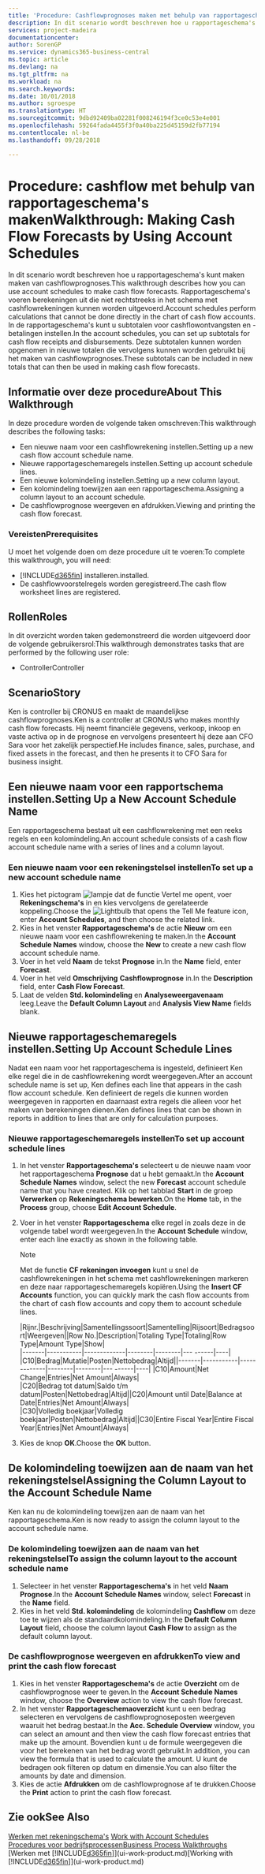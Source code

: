 ```yaml
---
title: 'Procedure: Cashflowprognoses maken met behulp van rapportageschema''s | Microsoft Docs'
description: In dit scenario wordt beschreven hoe u rapportageschema's kunt maken maken van cashflowprognoses. Rapportageschema's voeren berekeningen uit die niet rechtstreeks in het schema met cashflowrekeningen kunnen worden uitgevoerd. In de rapportageschema's kunt u subtotalen voor cashflowontvangsten en -betalingen instellen. Deze subtotalen kunnen worden opgenomen in nieuwe totalen die vervolgens kunnen worden gebruikt bij het maken van cashflowprognoses.
services: project-madeira
documentationcenter: 
author: SorenGP
ms.service: dynamics365-business-central
ms.topic: article
ms.devlang: na
ms.tgt_pltfrm: na
ms.workload: na
ms.search.keywords: 
ms.date: 10/01/2018
ms.author: sgroespe
ms.translationtype: HT
ms.sourcegitcommit: 9dbd92409ba02281f008246194f3ce0c53e4e001
ms.openlocfilehash: 59264fada4455f3f0a40ba225d45159d2fb77194
ms.contentlocale: nl-be
ms.lasthandoff: 09/28/2018

---
```

# <a name="walkthrough-making-cash-flow-forecasts-by-using-account-schedules"></a><span data-ttu-id="30fad-106">Procedure: cashflow met behulp van rapportageschema's maken</span><span class="sxs-lookup"><span data-stu-id="30fad-106">Walkthrough: Making Cash Flow Forecasts by Using Account Schedules</span></span>
<span data-ttu-id="30fad-107">In dit scenario wordt beschreven hoe u rapportageschema's kunt maken maken van cashflowprognoses.</span><span class="sxs-lookup"><span data-stu-id="30fad-107">This walkthrough describes how you can use account schedules to make cash flow forecasts.</span></span> <span data-ttu-id="30fad-108">Rapportageschema's voeren berekeningen uit die niet rechtstreeks in het schema met cashflowrekeningen kunnen worden uitgevoerd.</span><span class="sxs-lookup"><span data-stu-id="30fad-108">Account schedules perform calculations that cannot be done directly in the chart of cash flow accounts.</span></span> <span data-ttu-id="30fad-109">In de rapportageschema's kunt u subtotalen voor cashflowontvangsten en -betalingen instellen.</span><span class="sxs-lookup"><span data-stu-id="30fad-109">In the account schedules, you can set up subtotals for cash flow receipts and disbursements.</span></span> <span data-ttu-id="30fad-110">Deze subtotalen kunnen worden opgenomen in nieuwe totalen die vervolgens kunnen worden gebruikt bij het maken van cashflowprognoses.</span><span class="sxs-lookup"><span data-stu-id="30fad-110">These subtotals can be included in new totals that can then be used in making cash flow forecasts.</span></span>  

## <a name="about-this-walkthrough"></a><span data-ttu-id="30fad-111">Informatie over deze procedure</span><span class="sxs-lookup"><span data-stu-id="30fad-111">About This Walkthrough</span></span>  
<span data-ttu-id="30fad-112">In deze procedure worden de volgende taken omschreven:</span><span class="sxs-lookup"><span data-stu-id="30fad-112">This walkthrough describes the following tasks:</span></span>  

- <span data-ttu-id="30fad-113">Een nieuwe naam voor een cashflowrekening instellen.</span><span class="sxs-lookup"><span data-stu-id="30fad-113">Setting up a new cash flow account schedule name.</span></span>  
- <span data-ttu-id="30fad-114">Nieuwe rapportageschemaregels instellen.</span><span class="sxs-lookup"><span data-stu-id="30fad-114">Setting up account schedule lines.</span></span>  
- <span data-ttu-id="30fad-115">Een nieuwe kolomindeling instellen.</span><span class="sxs-lookup"><span data-stu-id="30fad-115">Setting up a new column layout.</span></span>  
- <span data-ttu-id="30fad-116">Een kolomindeling toewijzen aan een rapportageschema.</span><span class="sxs-lookup"><span data-stu-id="30fad-116">Assigning a column layout to an account schedule.</span></span>  
- <span data-ttu-id="30fad-117">De cashflowprognose weergeven en afdrukken.</span><span class="sxs-lookup"><span data-stu-id="30fad-117">Viewing and printing the cash flow forecast.</span></span>  

### <a name="prerequisites"></a><span data-ttu-id="30fad-118">Vereisten</span><span class="sxs-lookup"><span data-stu-id="30fad-118">Prerequisites</span></span>  
<span data-ttu-id="30fad-119">U moet het volgende doen om deze procedure uit te voeren:</span><span class="sxs-lookup"><span data-stu-id="30fad-119">To complete this walkthrough, you will need:</span></span>  

- [!INCLUDE[d365fin](includes/d365fin_md.md)] <span data-ttu-id="30fad-120">installeren.</span><span class="sxs-lookup"><span data-stu-id="30fad-120">installed.</span></span>  
- <span data-ttu-id="30fad-121">De cashflowvoorstelregels worden geregistreerd.</span><span class="sxs-lookup"><span data-stu-id="30fad-121">The cash flow worksheet lines are registered.</span></span>  

## <a name="roles"></a><span data-ttu-id="30fad-122">Rollen</span><span class="sxs-lookup"><span data-stu-id="30fad-122">Roles</span></span>  
<span data-ttu-id="30fad-123">In dit overzicht worden taken gedemonstreerd die worden uitgevoerd door de volgende gebruikersrol:</span><span class="sxs-lookup"><span data-stu-id="30fad-123">This walkthrough demonstrates tasks that are performed by the following user role:</span></span>  

- <span data-ttu-id="30fad-124">Controller</span><span class="sxs-lookup"><span data-stu-id="30fad-124">Controller</span></span>  

## <a name="story"></a><span data-ttu-id="30fad-125">Scenario</span><span class="sxs-lookup"><span data-stu-id="30fad-125">Story</span></span>  
<span data-ttu-id="30fad-126">Ken is controller bij CRONUS en maakt de maandelijkse cashflowprognoses.</span><span class="sxs-lookup"><span data-stu-id="30fad-126">Ken is a controller at CRONUS who makes monthly cash flow forecasts.</span></span> <span data-ttu-id="30fad-127">Hij neemt financiële gegevens, verkoop, inkoop en vaste activa op in de prognose en vervolgens presenteert hij deze aan CFO Sara voor het zakelijk perspectief.</span><span class="sxs-lookup"><span data-stu-id="30fad-127">He includes finance, sales, purchase, and fixed assets in the forecast, and then he presents it to CFO Sara for business insight.</span></span>  

## <a name="setting-up-a-new-account-schedule-name"></a><span data-ttu-id="30fad-128">Een nieuwe naam voor een rapportschema instellen.</span><span class="sxs-lookup"><span data-stu-id="30fad-128">Setting Up a New Account Schedule Name</span></span>  
<span data-ttu-id="30fad-129">Een rapportageschema bestaat uit een cashflowrekening met een reeks regels en een kolomindeling.</span><span class="sxs-lookup"><span data-stu-id="30fad-129">An account schedule consists of a cash flow account schedule name with a series of lines and a column layout.</span></span>  

### <a name="to-set-up-a-new-account-schedule-name"></a><span data-ttu-id="30fad-130">Een nieuwe naam voor een rekeningstelsel instellen</span><span class="sxs-lookup"><span data-stu-id="30fad-130">To set up a new account schedule name</span></span>  

1.  <span data-ttu-id="30fad-131">Kies het pictogram ![lampje dat de functie Vertel me opent](media/ui-search/search_small.png "Vertel me wat u wilt doen"), voer **Rekeningschema's** in en kies vervolgens de gerelateerde koppeling.</span><span class="sxs-lookup"><span data-stu-id="30fad-131">Choose the ![Lightbulb that opens the Tell Me feature](media/ui-search/search_small.png "Tell me what you want to do") icon, enter **Account Schedules**, and then choose the related link.</span></span>  
2.  <span data-ttu-id="30fad-132">Kies in het venster **Rapportageschema's** de actie **Nieuw** om een nieuwe naam voor een cashflowrekening te maken.</span><span class="sxs-lookup"><span data-stu-id="30fad-132">In the **Account Schedule Names** window, choose the **New** to create a new cash flow account schedule name.</span></span>  
3.  <span data-ttu-id="30fad-133">Voer in het veld **Naam** de tekst **Prognose** in.</span><span class="sxs-lookup"><span data-stu-id="30fad-133">In the **Name** field, enter **Forecast**.</span></span>  
4.  <span data-ttu-id="30fad-134">Voer in het veld **Omschrijving** **Cashflowprognose** in.</span><span class="sxs-lookup"><span data-stu-id="30fad-134">In the **Description** field, enter **Cash Flow Forecast**.</span></span>  
5.  <span data-ttu-id="30fad-135">Laat de velden **Std. kolomindeling** en **Analyseweergavenaam** leeg.</span><span class="sxs-lookup"><span data-stu-id="30fad-135">Leave the **Default Column Layout** and **Analysis View Name** fields blank.</span></span>  

## <a name="setting-up-account-schedule-lines"></a><span data-ttu-id="30fad-136">Nieuwe rapportageschemaregels instellen.</span><span class="sxs-lookup"><span data-stu-id="30fad-136">Setting Up Account Schedule Lines</span></span>  
<span data-ttu-id="30fad-137">Nadat een naam voor het rapportageschema is ingesteld, definieert Ken elke regel die in de cashflowrekening wordt weergegeven.</span><span class="sxs-lookup"><span data-stu-id="30fad-137">After an account schedule name is set up, Ken defines each line that appears in the cash flow account schedule.</span></span> <span data-ttu-id="30fad-138">Ken definieert de regels die kunnen worden weergegeven in rapporten en daarnaast extra regels die alleen voor het maken van berekeningen dienen.</span><span class="sxs-lookup"><span data-stu-id="30fad-138">Ken defines lines that can be shown in reports in addition to lines that are only for calculation purposes.</span></span>  

### <a name="to-set-up-account-schedule-lines"></a><span data-ttu-id="30fad-139">Nieuwe rapportageschemaregels instellen</span><span class="sxs-lookup"><span data-stu-id="30fad-139">To set up account schedule lines</span></span>  

1.  <span data-ttu-id="30fad-140">In het venster **Rapportageschema's** selecteert u de nieuwe naam voor het rapportageschema **Prognose** dat u hebt gemaakt.</span><span class="sxs-lookup"><span data-stu-id="30fad-140">In the **Account Schedule Names** window, select the new **Forecast** account schedule name that you have created.</span></span> <span data-ttu-id="30fad-141">Klik op het tabblad **Start** in de groep **Verwerken** op **Rekeningschema bewerken**.</span><span class="sxs-lookup"><span data-stu-id="30fad-141">On the **Home** tab, in the **Process** group, choose **Edit Account Schedule**.</span></span>  
2.  <span data-ttu-id="30fad-142">Voer in het venster **Rapportageschema** elke regel in zoals deze in de volgende tabel wordt weergegeven.</span><span class="sxs-lookup"><span data-stu-id="30fad-142">In the **Account Schedule** window, enter each line exactly as shown in the following table.</span></span>  

    > [!NOTE]  
    >  <span data-ttu-id="30fad-143">Met de functie **CF rekeningen invoegen** kunt u snel de cashflowrekeningen in het schema met cashflowrekeningen markeren en deze naar rapportageschemaregels kopiëren.</span><span class="sxs-lookup"><span data-stu-id="30fad-143">Using the **Insert CF Accounts** function, you can quickly mark the cash flow accounts from the chart of cash flow accounts and copy them to account schedule lines.</span></span>  

    <span data-ttu-id="30fad-144">|Rijnr.|Beschrijving|Samentellingssoort|Samentelling|Rijsoort|Bedragsoort|Weergeven|</span><span class="sxs-lookup"><span data-stu-id="30fad-144">|Row No.|Description|Totaling Type|Totaling|Row Type|Amount Type|Show|</span></span>  
    <span data-ttu-id="30fad-145">|-------|-----------|-------------|--------|--------|---  ------|----| |C10|Bedrag|Mutatie|Posten|Nettobedrag|Altijd|</span><span class="sxs-lookup"><span data-stu-id="30fad-145">|-------|-----------|-------------|--------|--------|---  ------|----| |C10|Amount|Net Change|Entries|Net Amount|Always|</span></span>  
    <span data-ttu-id="30fad-146">|C20|Bedrag tot datum|Saldo t/m datum|Posten|Nettobedrag|Altijd|</span><span class="sxs-lookup"><span data-stu-id="30fad-146">|C20|Amount until Date|Balance at Date|Entries|Net Amount|Always|</span></span>  
    <span data-ttu-id="30fad-147">|C30|Volledig boekjaar|Volledig boekjaar|Posten|Nettobedrag|Altijd|</span><span class="sxs-lookup"><span data-stu-id="30fad-147">|C30|Entire Fiscal Year|Entire Fiscal Year|Entries|Net Amount|Always|</span></span>  

4.  <span data-ttu-id="30fad-148">Kies de knop **OK**.</span><span class="sxs-lookup"><span data-stu-id="30fad-148">Choose the **OK** button.</span></span>  

## <a name="assigning-the-column-layout-to-the-account-schedule-name"></a><span data-ttu-id="30fad-149">De kolomindeling toewijzen aan de naam van het rekeningstelsel</span><span class="sxs-lookup"><span data-stu-id="30fad-149">Assigning the Column Layout to the Account Schedule Name</span></span>  
<span data-ttu-id="30fad-150">Ken kan nu de kolomindeling toewijzen aan de naam van het rapportageschema.</span><span class="sxs-lookup"><span data-stu-id="30fad-150">Ken is now ready to assign the column layout to the account schedule name.</span></span>  

### <a name="to-assign-the-column-layout-to-the-account-schedule-name"></a><span data-ttu-id="30fad-151">De kolomindeling toewijzen aan de naam van het rekeningstelsel</span><span class="sxs-lookup"><span data-stu-id="30fad-151">To assign the column layout to the account schedule name</span></span>  

1.  <span data-ttu-id="30fad-152">Selecteer in het venster **Rapportageschema's** in het veld **Naam** **Prognose**.</span><span class="sxs-lookup"><span data-stu-id="30fad-152">In the **Account Schedule Names** window, select **Forecast** in the **Name** field.</span></span>  
2.  <span data-ttu-id="30fad-153">Kies in het veld **Std. kolomindeling** de kolomindeling **Cashflow** om deze toe te wijzen als de standaardkolomindeling.</span><span class="sxs-lookup"><span data-stu-id="30fad-153">In the **Default Column Layout** field, choose the column layout **Cash Flow** to assign as the default column layout.</span></span>  

### <a name="to-view-and-print-the-cash-flow-forecast"></a><span data-ttu-id="30fad-154">De cashflowprognose weergeven en afdrukken</span><span class="sxs-lookup"><span data-stu-id="30fad-154">To view and print the cash flow forecast</span></span>  
1.  <span data-ttu-id="30fad-155">Kies in het venster **Rapportageschema's** de actie **Overzicht** om de cashflowprognose weer te geven.</span><span class="sxs-lookup"><span data-stu-id="30fad-155">In the **Account Schedule Names** window, choose the **Overview** action to view the cash flow forecast.</span></span>  
2.  <span data-ttu-id="30fad-156">In het venster **Rapportageschemaoverzicht** kunt u een bedrag selecteren en vervolgens de cashflowprognoseposten weergeven waaruit het bedrag bestaat.</span><span class="sxs-lookup"><span data-stu-id="30fad-156">In the **Acc. Schedule Overview** window, you can select an amount and then view the cash flow forecast entries that make up the amount.</span></span> <span data-ttu-id="30fad-157">Bovendien kunt u de formule weergegeven die voor het berekenen van het bedrag wordt gebruikt.</span><span class="sxs-lookup"><span data-stu-id="30fad-157">In addition, you can view the formula that is used to calculate the amount.</span></span> <span data-ttu-id="30fad-158">U kunt de bedragen ook filteren op datum en dimensie.</span><span class="sxs-lookup"><span data-stu-id="30fad-158">You can also filter the amounts by date and dimension.</span></span>  
3.  <span data-ttu-id="30fad-159">Kies de actie **Afdrukken** om de cashflowprognose af te drukken.</span><span class="sxs-lookup"><span data-stu-id="30fad-159">Choose the **Print** action to print the cash flow forecast.</span></span>  

## <a name="see-also"></a><span data-ttu-id="30fad-160">Zie ook</span><span class="sxs-lookup"><span data-stu-id="30fad-160">See Also</span></span>  
 <span data-ttu-id="30fad-161">[Werken met rekeningschema's](bi-how-work-account-schedule.md) </span><span class="sxs-lookup"><span data-stu-id="30fad-161">[Work with Account Schedules](bi-how-work-account-schedule.md) </span></span>  
 [<span data-ttu-id="30fad-162">Procedures voor bedrijfsprocessen</span><span class="sxs-lookup"><span data-stu-id="30fad-162">Business Process Walkthroughs</span></span>](walkthrough-business-process-walkthroughs.md)  
 <span data-ttu-id="30fad-163">[Werken met [!INCLUDE[d365fin](includes/d365fin_md.md)]](ui-work-product.md)</span><span class="sxs-lookup"><span data-stu-id="30fad-163">[Working with [!INCLUDE[d365fin](includes/d365fin_md.md)]](ui-work-product.md)</span></span>

